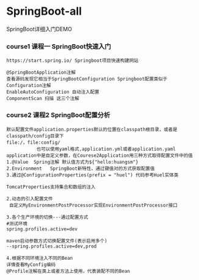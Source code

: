 # SpringBoot-all
SpringBoot详细入门DEMO
### course1  课程一 SpringBoot快速入门
    https://start.spring.io/ Springboot项目快速构建网站
    
    @SpringBootApplication注解
    查看源码发现它相当于SpringBootConfiguration Springboot配置类似于Configuration注解
    EnableAutoConfiguration 自动注入配置
    ComponentScan 扫描 这三个注解
    
### course2 课程2  SpringBoot配置分析    
    默认配置文件application.properties默认的位置在classpath根目录，或者是classpath/config目录下
    file:/，file:config/
               也可以使用yaml格式,application.yml或者application.yaml
    application中是自定义参数，在Courese2Application用三种方式取得配置文件中的值
    1.@Value  Spring注解 默认值方式为${"hello:huangsm"}
    2.Environment   SpringBoot新特性，通过键值对的方式获取配置值      
    3.通过@ConfigurationProperties(prefix = "huel") 代码参考Huel实体类
    
    TomcatProperties支持集合和数组的注入
    
    2.动态的引入配置文件
     自定义MyEnvironmentPostProcessor实现EnvironmentPostProcessor接口
     
    3.各个生产环境的切换---通过配置方式
    #测试环境
    spring.profiles.active=dev
    
    maven启动参数方式切换配置文件(表示启用多个)
    --spring.profiles.active=dev,prod

    4.根据不同环境注入不同的Bean 
    详情查看MyConfig编码
    @Profile注解在类上或者方法上使用，代表装配不同的Bean
     
    
    